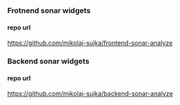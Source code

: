 ### Frotnend sonar widgets

#### repo url
https://github.com/mikolaj-sujka/frontend-sonar-analyze

### Backend sonar widgets 

#### repo url
https://github.com/mikolaj-sujka/backend-sonar-analyze